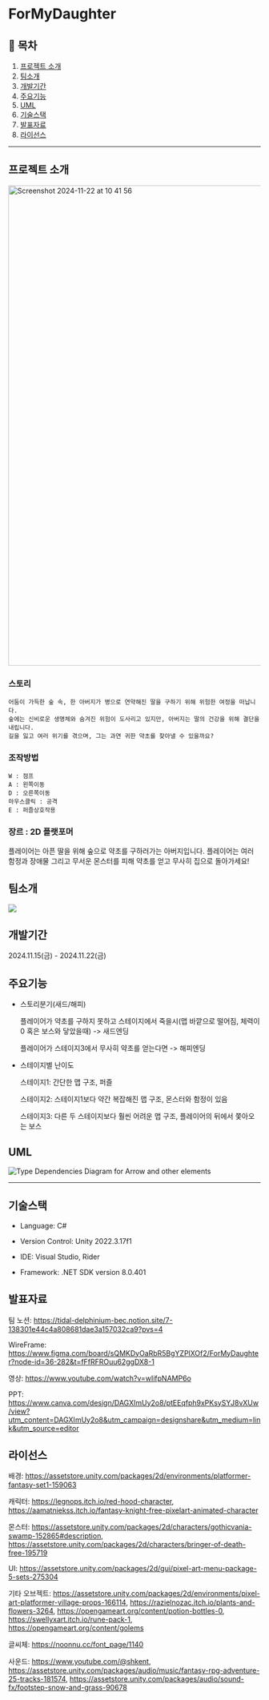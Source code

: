 # ForMyDaughter

## 📖 목차
1. [프로젝트 소개](#프로젝트-소개)
2. [팀소개](#팀소개)
3. [개발기간](#개발기간)
4. [주요기능](#주요기능)
5. [UML](#uml)
6. [기술스택](#기술스택)
7. [발표자료](#발표자료)
8. [라이선스](#라이선스)

---  
## 프로젝트 소개

<img width="960" alt="Screenshot 2024-11-22 at 10 41 56" src="https://github.com/user-attachments/assets/a2892e92-f3d5-4ad5-91ec-15cf5ded6707">

### 스토리

```
어둠이 가득한 숲 속, 한 아버지가 병으로 연약해진 딸을 구하기 위해 위험한 여정을 떠납니다.
숲에는 신비로운 생명체와 숨겨진 위험이 도사리고 있지만, 아버지는 딸의 건강을 위해 결단을 내립니다.
길을 잃고 여러 위기를 겪으며, 그는 과연 귀한 약초를 찾아낼 수 있을까요?
```
### 조작방법
```
W : 점프
A : 왼쪽이동
D : 오른쪽이동
마우스클릭 : 공격
E : 퍼즐상호작용
```

### 장르 : 2D 플랫포머

플레이어는 아픈 딸을 위해 숲으로 약초를 구하러가는 아버지입니다. 플레이어는 여러 함정과 장애물 그리고 무서운 몬스터를 피해 약초를 얻고 무사히 집으로 돌아가세요!

## 팀소개
<a href="https://github.com/new-Tower-of-Babel/ForMyDaughter/graphs/contributors">
  <img src="https://contrib.rocks/image?repo=new-Tower-of-Babel/ForMyDaughter&refresh=true">
</a>

## 개발기간
2024.11.15(금) - 2024.11.22(금)

## 주요기능

- 스토리분기(새드/해피)


  플레이어가 약초를 구하지 못하고 스테이지에서 죽을시(맵 바깥으로 떨어짐, 체력이 0 혹은 보스와 닿았을때) -> 새드엔딩

  플레이어가 스테이지3에서 무사히 약초를 얻는다면 -> 해피엔딩

- 스테이지별 난이도


  스테이지1: 간단한 맵 구조, 퍼즐


  스테이지2: 스테이지1보다 약간 복잡해진 맵 구조, 몬스터와 함정이 있음


  스테이지3: 다른 두 스테이지보다 훨씬 어려운 맵 구조, 플레이어의 뒤에서 쫓아오는 보스


## UML

![Type Dependencies Diagram for Arrow and other elements](https://github.com/user-attachments/assets/cdf3db9a-defc-4bf0-9aaf-a4dfb2de55fb)


---
## 기술스택

- Language: C#


- Version Control: Unity 2022.3.17f1


- IDE: Visual Studio, Rider


- Framework: .NET SDK version 8.0.401

## 발표자료

팀 노션: <https://tidal-delphinium-bec.notion.site/7-138301e44c4a808681dae3a157032ca9?pvs=4>


WireFrame: <https://www.figma.com/board/sQMKDyOaRbR5BgYZPlXOf2/ForMyDaughter?node-id=36-282&t=fFfRFROuu62ggDX8-1>


영상: <https://www.youtube.com/watch?v=wIifpNAMP6o>


PPT: <https://www.canva.com/design/DAGXImUy2o8/ptEEqfph9xPKsySYJ8vXUw/view?utm_content=DAGXImUy2o8&utm_campaign=designshare&utm_medium=link&utm_source=editor>


## 라이선스


배경: <https://assetstore.unity.com/packages/2d/environments/platformer-fantasy-set1-159063>


캐릭터: <https://legnops.itch.io/red-hood-character>, <https://aamatniekss.itch.io/fantasy-knight-free-pixelart-animated-character>


몬스터: <https://assetstore.unity.com/packages/2d/characters/gothicvania-swamp-152865#description>, <https://assetstore.unity.com/packages/2d/characters/bringer-of-death-free-195719>


UI: <https://assetstore.unity.com/packages/2d/gui/pixel-art-menu-package-5-sets-275304>


기타 오브젝트: <https://assetstore.unity.com/packages/2d/environments/pixel-art-platformer-village-props-166114>, <https://razielnozac.itch.io/plants-and-flowers-3264>, <https://opengameart.org/content/potion-bottles-0>, <https://swellyxart.itch.io/rune-pack-1>, <https://opengameart.org/content/golems>


글씨체: <https://noonnu.cc/font_page/1140>


사운드: <https://www.youtube.com/@shkent>, <https://assetstore.unity.com/packages/audio/music/fantasy-rpg-adventure-25-tracks-181574>, <https://assetstore.unity.com/packages/audio/sound-fx/footstep-snow-and-grass-90678>
